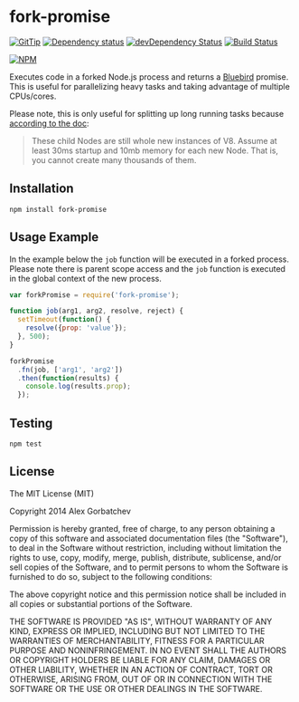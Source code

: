 # fork-promise

[![GitTip](http://img.shields.io/gittip/alexgorbatchev.svg?style=flat)](https://www.gittip.com/alexgorbatchev/)
[![Dependency status](http://img.shields.io/david/alexgorbatchev/fork-promise.svg?style=flat)](https://david-dm.org/alexgorbatchev/fork-promise)
[![devDependency Status](http://img.shields.io/david/dev/alexgorbatchev/fork-promise.svg?style=flat)](https://david-dm.org/alexgorbatchev/fork-promise#info=devDependencies)
[![Build Status](http://img.shields.io/travis/alexgorbatchev/fork-promise.svg?style=flat&branch=master)](https://travis-ci.org/alexgorbatchev/fork-promise)

[![NPM](https://nodei.co/npm/fork-promise.svg?style=flat)](https://npmjs.org/package/fork-promise)

Executes code in a forked Node.js process and returns a [Bluebird](https://github.com/petkaantonov/bluebird) promise. This is useful for parallelizing heavy tasks and taking advantage of multiple CPUs/cores.

Please note, this is only useful for splitting up long running tasks because [according to the doc](http://nodejs.org/api/child_process.html#child_process_child_process_fork_modulepath_args_options):

> These child Nodes are still whole new instances of V8. Assume at least 30ms startup and 10mb memory for each new Node. That is, you cannot create many thousands of them.

## Installation

    npm install fork-promise

## Usage Example

In the example below the `job` function will be executed in a forked process. Please note there is parent scope access and the `job` function is executed in the global context of the new process.

```javascript
var forkPromise = require('fork-promise');

function job(arg1, arg2, resolve, reject) {
  setTimeout(function() {
    resolve({prop: 'value'});
  }, 500);
}

forkPromise
  .fn(job, ['arg1', 'arg2'])
  .then(function(results) {
    console.log(results.prop);
  });
```

## Testing

    npm test

## License

The MIT License (MIT)

Copyright 2014 Alex Gorbatchev

Permission is hereby granted, free of charge, to any person obtaining a copy
of this software and associated documentation files (the "Software"), to deal
in the Software without restriction, including without limitation the rights
to use, copy, modify, merge, publish, distribute, sublicense, and/or sell
copies of the Software, and to permit persons to whom the Software is
furnished to do so, subject to the following conditions:

The above copyright notice and this permission notice shall be included in
all copies or substantial portions of the Software.

THE SOFTWARE IS PROVIDED "AS IS", WITHOUT WARRANTY OF ANY KIND, EXPRESS OR
IMPLIED, INCLUDING BUT NOT LIMITED TO THE WARRANTIES OF MERCHANTABILITY,
FITNESS FOR A PARTICULAR PURPOSE AND NONINFRINGEMENT. IN NO EVENT SHALL THE
AUTHORS OR COPYRIGHT HOLDERS BE LIABLE FOR ANY CLAIM, DAMAGES OR OTHER
LIABILITY, WHETHER IN AN ACTION OF CONTRACT, TORT OR OTHERWISE, ARISING FROM,
OUT OF OR IN CONNECTION WITH THE SOFTWARE OR THE USE OR OTHER DEALINGS IN
THE SOFTWARE.
